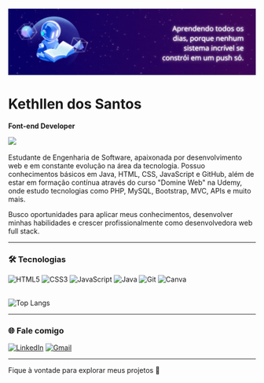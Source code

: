 ![banner](/Banner.gif)<br>

# Kethllen dos Santos
**Font-end Developer** 

<img 
  src="https://readme-typing-svg.demolab.com?font=Fira+Code&weight=200&pause=1000&color=3f82f5&width=510&lines=Aqui+vc+acompanha+minha+jornada+como+Dev+Web!" 
  style="max-width: 100%; height: auto;">

Estudante de Engenharia de Software, apaixonada por desenvolvimento web e em constante evolução na área da tecnologia. Possuo conhecimentos básicos em Java, HTML, CSS, JavaScript e GitHub, além de estar em formação contínua através do curso "Domine Web" na Udemy, onde estudo tecnologias como PHP, MySQL, Bootstrap, MVC, APIs e muito mais.

Busco oportunidades para aplicar meus conhecimentos, desenvolver minhas habilidades e crescer profissionalmente como desenvolvedora web full stack.

---

### 🛠️ Tecnologias  

<div display: inline-block>
  <img src="https://cdn.jsdelivr.net/gh/devicons/devicon/icons/html5/html5-original.svg" width="40px" title="HTML5"/>
  <img src="https://cdn.jsdelivr.net/gh/devicons/devicon/icons/css3/css3-original.svg" width="40px" title="CSS3"/>
  <img src="https://cdn.jsdelivr.net/gh/devicons/devicon/icons/javascript/javascript-original.svg" width="40px" title="JavaScript"/>
  <img src="https://cdn.jsdelivr.net/gh/devicons/devicon/icons/java/java-original.svg" width="40px" title="Java"/>
  <img src="https://cdn.jsdelivr.net/gh/devicons/devicon/icons/git/git-original.svg" width="40px" title="Git"/>
  <img src="https://brandlogo.org/wp-content/uploads/2024/06/Canva-Icon.png.webp" width="45px" title="Canva"/>
</div>

<br/>

![Top Langs](https://github-readme-stats.vercel.app/api/top-langs/?username=kethllen-dos-santos&layout=compact&title_color=3f82f5)

---

### 🌐 Fale comigo  

<a href="https://www.linkedin.com/in/kethllen-dos-santos/" target="_blank">
  <img src="https://img.shields.io/badge/-LinkedIn-%230a66c2?style=for-the-badge&logo=linkedin&logoColor=white" alt="LinkedIn"></a>
    
<a href="mailto:dkethllen@gmail.com">
    <img src="https://img.shields.io/badge/-Gmail-%23D14836?style=for-the-badge&logo=gmail&logoColor=white" alt="Gmail"></a>

---

Fique à vontade para explorar meus projetos 🚀

